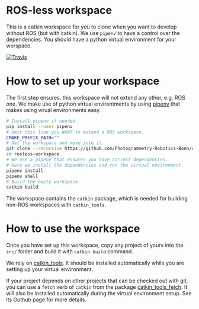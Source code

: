 # ROS-less workspace #
This is a catkin workspace for you to clone when you want to develop without
ROS (but with catkin). We use `pipenv` to have a control over the dependencies.
You should have a python virtual environment for your worspace.

[![Travis](https://img.shields.io/travis/Photogrammetry-Robotics-Bonn/rosless-workspace.svg?style=for-the-badge)](https://github.com/Photogrammetry-Robotics-Bonn/rosless-workspace)

# How to set up your workspace #
The first step ensures, this workspace will not extend any other, e.g. ROS one.
We make use of python virtual environtments by using
[pipenv](https://github.com/pypa/pipenv) that makes using virual environments
easy.

```bash
# Install pipenv if needed.
pip install --user pipenv 
# Omit this line you WANT to extend a ROS workspace.
CMAKE_PREFIX_PATH=""
# Get the workspace and move into it.  
git clone --recursive https://github.com/Photogrammetry-Robotics-Bonn/catkin_tools_fetch.git
cd rosless-workspace
# We use a pipenv that ensures you have correct dependencies.
# Here we install the dependencies and run the virtual environment.
pipenv install
pipenv shell
# Build the empty workspace.
catkin build 
```

The workspace contains the `catkin` package, which is needed for building
non-ROS workspaces with `catkin_tools`.

# How to use the workspace #
Once you have set up this workspace, copy any project of yours into the `src/`
folder and build it with `catkin build` command. 

We rely on
[catkin_tools](https://catkin-tools.readthedocs.io/en/latest/installing.html). It should be installed automatically while you are setting up your virtual environment.

If your project depends on other projects that can be checked out with git, you
can use a `fetch` verb of `catkin` from the package
[catkin_tools_fetch][fetch-github]. It will also be installed automatically
during the virtual environment setup. See its Guthub page for more details.

[fetch-github]: https://github.com/Photogrammetry-Robotics-Bonn/catkin_tools_fetch
